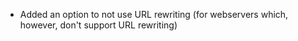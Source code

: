 - Added an option to not use URL rewriting (for webservers which, however, don't support URL rewriting)
